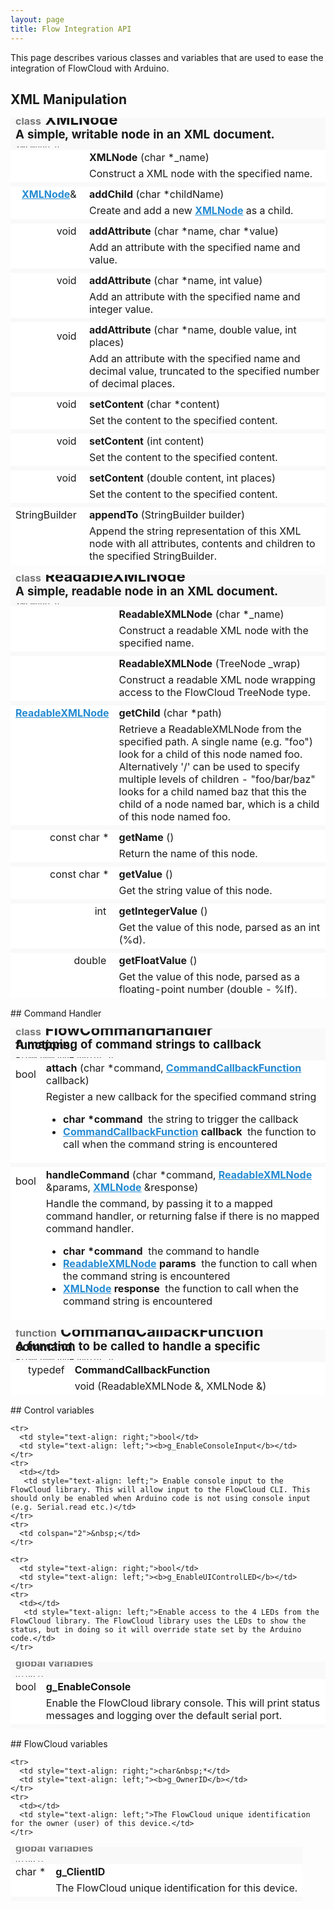 ```yaml
---
layout: page
title: Flow Integration API
---
```


This page describes various classes and variables that are used to ease the integration of FlowCloud with Arduino. 

<style type="text/css">
.el {
  font-weight: bold;
  color: #268BD2;
}
.doxygen tbody tr td{
  background-color: #fff;
}
.doxygen tbody tr:nth-child(3n+1) td {
  background-color: #F9F9F9;
  line-height: 1px;
}
table tbody { 
  border: 0px solid #fff;
}
</style>

## XML Manipulation
<table class="doxygen" id="xmlnode">
  <tbody>
    <tr class="heading">
      <td colspan="2">
      <h2 style="padding-top: 0px; margin-top: 0px;"><font size="3em" color="#777">class</font>&nbsp;XMLNode</h2>
      <h3 style="padding-top: 0px; margin-top: 0px;">A simple, writable node in an XML document.</h3>
      <pre style="padding: 0px; margin: 0px;">XMLNode.h</pre>
      </td>
    </tr>
    <tr>
      <td style="text-align: right;"> &nbsp;</td>
      <td style="text-align: left;" valign="bottom"><b>XMLNode</b> (char *_name)</td>
    </tr>
    <tr>
      <td>&nbsp;</td>
      <td style="text-align: left;">Construct a XML node with the specified name.</td>
    </tr>
    <tr>
      <td colspan="2">&nbsp;</td>
    </tr>
    <tr>
      <td style="text-align: right;"><a class="el" title="A simple, writable node in an XML document." href="#xmlnode">XMLNode</a>&amp;&nbsp;</td>
      <td style="text-align: left;" valign="bottom"><b>addChild</b> (char *childName)</td>
    </tr>
    <tr>
      <td>&nbsp;</td>
      <td style="text-align: left;">Create and add a new <a class="el" title="A simple, writable node in an XML document." href="#xmlnode">XMLNode</a> as a child.</td>
    </tr>
    <tr>
      <td colspan="2">&nbsp;</td>
    </tr>
    <tr>
      <td style="text-align: right;"> void&nbsp;</td>
      <td style="text-align: left;" valign="bottom"><b>addAttribute</b> (char *name, char *value)</td>
    </tr>
    <tr>
      <td>&nbsp;</td>
      <td style="text-align: left;">Add an attribute with the specified name and value.</td>
    </tr>
    <tr>
      <td colspan="2">&nbsp;</td>
    </tr>
    <tr>
      <td style="text-align: right;"> void&nbsp;</td>
      <td style="text-align: left;" valign="bottom"><b>addAttribute</b> (char *name, int value)</td>
    </tr>
    <tr>
      <td>&nbsp;</td>
      <td style="text-align: left;">Add an attribute with the specified name and integer value.</td>
    </tr>
    <tr>
      <td colspan="2">&nbsp;</td>
    </tr>
    <tr>
      <td style="text-align: right;"> void&nbsp;</td>
      <td style="text-align: left;" valign="bottom"><b>addAttribute</b> (char *name, double value, int places)</td>
    </tr>
    <tr>
      <td>&nbsp;</td>
      <td style="text-align: left;">Add an attribute with the specified name and decimal value, truncated to the specified number of decimal places.</td>
    </tr>
    <tr>
      <td colspan="2">&nbsp;</td>
    </tr>
    <tr>
      <td style="text-align: right;"> void&nbsp;</td>
      <td style="text-align: left;" valign="bottom"><b>setContent</b> (char *content)</td>
    </tr>
    <tr>
      <td>&nbsp;</td>
      <td style="text-align: left;">Set the content to the specified content.</td>
    </tr>
    <tr>
      <td colspan="2">&nbsp;</td>
    </tr>
    <tr>
      <td style="text-align: right;"> void&nbsp;</td>
      <td style="text-align: left;" valign="bottom"><b>setContent</b> (int content)</td>
    </tr>
    <tr>
      <td>&nbsp;</td>
      <td style="text-align: left;">Set the content to the specified content.</td>
    </tr>
    <tr>
      <td colspan="2">&nbsp;</td>
    </tr>
    <tr>
      <td style="text-align: right;"> void&nbsp;</td>
      <td style="text-align: left;" valign="bottom"><b>setContent</b> (double content, int places)</td>
    </tr>
    <tr>
      <td>&nbsp;</td>
      <td style="text-align: left;">Set the content to the specified content.</td>
    </tr>
    <tr>
      <td colspan="2">&nbsp;</td>
    </tr>
    <tr>
      <td style="text-align: right;"> StringBuilder&nbsp;</td>
      <td style="text-align: left;" valign="bottom"><b>appendTo</b> (StringBuilder builder)</td>
    </tr>
    <tr>
      <td>&nbsp;</td>
      <td style="text-align: left;">Append the string representation of this XML node with all attributes, contents and children to the specified StringBuilder.</td>
    </tr>
  </tbody>
</table>

<table class="doxygen" id="readablexmlnode">
  <tbody>
    <tr class="heading">
      <td colspan="2">
        <h2 style="padding-top: 0px; margin-top: 0px;"><font size="3em" color="#777">class</font>&nbsp;ReadableXMLNode</h2>
        <h3 style="padding-top: 0px; margin-top: 0px;">A simple, readable node in an XML document.</h3>
        <pre style="padding: 0px; margin: 0px;">XMLNode.h</pre>
      </td>
    </tr>
    <tr>
      <td style="text-align: right;"> &nbsp;</td>
      <td style="text-align: left;" valign="bottom"><b>ReadableXMLNode</b> (char *_name)</td>
    </tr>
    <tr>
      <td>&nbsp;</td>
      <td style="text-align: left;">Construct a readable XML node with the specified name.</td>
    </tr>
    <tr>
      <td colspan="2">&nbsp;</td>
    </tr>
    <tr>
      <td style="text-align: right;"> &nbsp;</td>
      <td style="text-align: left;" valign="bottom"><b>ReadableXMLNode</b> (TreeNode _wrap)</td>
    </tr>
    <tr>
      <td>&nbsp;</td>
      <td style="text-align: left;">Construct a readable XML node wrapping access to the FlowCloud TreeNode type.</td>
    </tr>
    <tr>
      <td colspan="2">&nbsp;</td>
    </tr>
    <tr>
      <td style="text-align: right;"><a class="el" title="A simple, readable node in an XML document." href="#readablexmlnode">ReadableXMLNode</a></td>
      <td style="text-align: left;" valign="bottom"><b>getChild</b> (char *path)</td>
    </tr>
    <tr>
      <td>&nbsp;</td>
      <td style="text-align: left;">Retrieve a ReadableXMLNode from the specified path. A single name (e.g. "foo") look for a child of this node named foo. Alternatively '/' can be used to specify multiple levels of children - "foo/bar/baz" looks for a child named baz that this the child of a node named bar, which is a child of this node named foo.</td>
    </tr>
    <tr>
      <td colspan="2">&nbsp;</td>
    </tr>
    <tr>
      <td style="text-align: right;">const char&nbsp;*</td>
      <td style="text-align: left;" valign="bottom"><b>getName</b> ()</td>
    </tr>
    <tr>
      <td>&nbsp;</td>
      <td style="text-align: left;">Return the name of this node.</td>
    </tr>
    <tr>
      <td colspan="2">&nbsp;</td>
    </tr>
    <tr>
      <td style="text-align: right;">const char&nbsp;*</td>
      <td style="text-align: left;" valign="bottom"><b>getValue</b> ()</td>
    </tr>
    <tr>
      <td>&nbsp;</td>
      <td style="text-align: left;">Get the string value of this node.</td>
    </tr>
    <tr>
      <td colspan="2">&nbsp;</td>
    </tr>
    <tr>
      <td style="text-align: right;"> int&nbsp;</td>
      <td style="text-align: left;" valign="bottom"><b>getIntegerValue</b> ()</td>
    </tr>
    <tr>
      <td>&nbsp;</td>
      <td style="text-align: left;">Get the value of this node, parsed as an int (%d).</td>
    </tr>
    <tr>
      <td colspan="2">&nbsp;</td>
    </tr>
    <tr>
      <td style="text-align: right;"> double&nbsp;</td>
      <td style="text-align: left;" valign="bottom"><b>getFloatValue</b> ()</td>
    </tr>
    <tr>
      <td>&nbsp;</td>
      <td style="text-align: left;">Get the value of this node, parsed as a floating-point number (double - %lf).</td>
    </tr>
  </tbody>
</table>


<div id="flowcommandhandler"></div>
## Command Handler
<table class="doxygen">
  <tbody>
    <tr class="heading">
      <td colspan="2">
        <h2 style="padding-top: 0px; margin-top: 0px;"><font size="3em" color="#777">class</font>&nbsp;FlowCommandHandler</h2>
        <h3 style="padding-top: 0px; margin-top: 0px;">A mapping of command strings to callback functions.</h3>
        <pre style="padding: 0px; margin: 0px;">FlowCommandHandler.h</pre>
      </td>
    </tr>
    <tr>
      <td style="text-align: right;">bool</td>
      <td style="text-align: left;" valign="bottom"><b>attach</b> (char *command, <a class="el" title="void (ReadableXMLNode &amp;, XMLNode &amp;)" href="#commandcallbackfunction">CommandCallbackFunction</a> callback)</td>
    </tr>
    <tr>
      <td></td>
      <td style="text-align: left;">
        Register a new callback for the specified command string
        <ul>
        <li><b>char *command</b>&nbsp;&nbsp;the string to trigger the callback</li>
        <li><b><a class="el" title="void (ReadableXMLNode &amp;, XMLNode &amp;)" href="#commandcallbackfunction">CommandCallbackFunction</a> callback</b>&nbsp;&nbsp;the function to call when the command string is encountered</li>
        </ul>
      </td>
    </tr>
    <tr>
      <td colspan="2">&nbsp;</td>
    </tr>
    <tr>
      <td style="text-align: right;">bool</td>
      <td style="text-align: left;" valign="bottom"><b>handleCommand</b> (char *command, <a class="el" title="A simple, readable node in an XML document." href="#readablexmlnode">ReadableXMLNode</a> &amp;params, <a class="el" title="A simple, writable node in an XML document." href="#xmlnode">XMLNode</a> &amp;response)</td>
    </tr>
    <tr>
      <td></td>
      <td style="text-align: left;">
        Handle the command, by passing it to a mapped command handler, or returning false if there is no mapped command handler.
        <ul>
        <li><b>char *command</b>&nbsp;&nbsp;the command to handle</li>
        <li><b><a class="el" title="A simple, readable node in an XML document." href="#readablexmlnode">ReadableXMLNode</a> params</b>&nbsp;&nbsp;the function to call when the command string is encountered</li>
        <li><b><a class="el" title="A simple, writable node in an XML document." href="#xmlnode">XMLNode</a> response</b>&nbsp;&nbsp;the function to call when the command string is encountered</li>
        </ul>
      </td>
    </tr>
  </tbody>
</table>

<div id="commandcallbackfunction"></div>
<table class="doxygen">
  <tbody>
    <tr>
      <td colspan="2">
        <h2 style="padding-top: 0px; margin-top: 0px;"><font size="3em" color="#777">function</font>&nbsp;CommandCallbackFunction</h2>
        <h3 style="padding-top: 0px; margin-top: 0px;">A function to be called to handle a specific command.</h3>
        <pre style="padding: 0px; margin: 0px;">FlowCommandHandler.h</pre>
      </td>
    </tr>
    <tr>
      <td style="text-align: right;">typedef</td>
      <td style="text-align: left;"><b>CommandCallbackFunction</b></td>
    </tr>
    <tr>
      <td></td>
       <td style="text-align: left;">void (ReadableXMLNode &amp;, XMLNode &amp;)</td>
    </tr>
  </tbody>
</table>


<div id="controlvariables"></div>
## Control variables

<table class="doxygen">
  <tbody>
    <tr class="heading">
      <td colspan="2">
        <h2 style="padding-top: 0px; margin-top: 0px;"><font size="3em" color="#777">global variables</font></h2>
        <pre style="padding: 0px; margin: 0px;">global</pre>
      </td>
    </tr>
    <tr>
      <td style="text-align: right;">bool</td>
      <td style="text-align: left;"><b>g_EnableConsole</b></td>
    </tr>
    <tr>
      <td></td>
       <td style="text-align: left;"> Enable the FlowCloud library console. This will print status messages and logging over the default serial port.</td>
    </tr>
    <tr>
      <td colspan="2">&nbsp;</td>
    </tr>

    <tr>
      <td style="text-align: right;">bool</td>
      <td style="text-align: left;"><b>g_EnableConsoleInput</b></td>
    </tr>
    <tr>
      <td></td>
       <td style="text-align: left;"> Enable console input to the FlowCloud library. This will allow input to the FlowCloud CLI. This should only be enabled when Arduino code is not using console input (e.g. Serial.read etc.)</td>
    </tr>
    <tr>
      <td colspan="2">&nbsp;</td>
    </tr>

    <tr>
      <td style="text-align: right;">bool</td>
      <td style="text-align: left;"><b>g_EnableUIControlLED</b></td>
    </tr>
    <tr>
      <td></td>
       <td style="text-align: left;">Enable access to the 4 LEDs from the FlowCloud library. The FlowCloud library uses the LEDs to show the status, but in doing so it will override state set by the Arduino code.</td>
    </tr>
  </tbody>
</table>

<div id="globalvariables"></div>
## FlowCloud variables

<table class="doxygen">
  <tbody>
    <tr class="heading">
      <td colspan="2">
        <h2 style="padding-top: 0px; margin-top: 0px;"><font size="3em" color="#777">global variables</font></h2>
        <pre style="padding: 0px; margin: 0px;">global</pre>
      </td>
    </tr>
    <tr>
      <td style="text-align: right;">char&nbsp;*</td>
      <td style="text-align: left;"><b>g_ClientID</b></td>
    </tr>
    <tr>
      <td></td>
      <td style="text-align: left;">The FlowCloud unique identification for this device.</td>
    </tr>
    <tr>
      <td colspan="2">&nbsp;</td>
    </tr>

    <tr>
      <td style="text-align: right;">char&nbsp;*</td>
      <td style="text-align: left;"><b>g_OwnerID</b></td>
    </tr>
    <tr>
      <td></td>
      <td style="text-align: left;">The FlowCloud unique identification for the owner (user) of this device.</td>
    </tr>
  </tbody>
</table>
